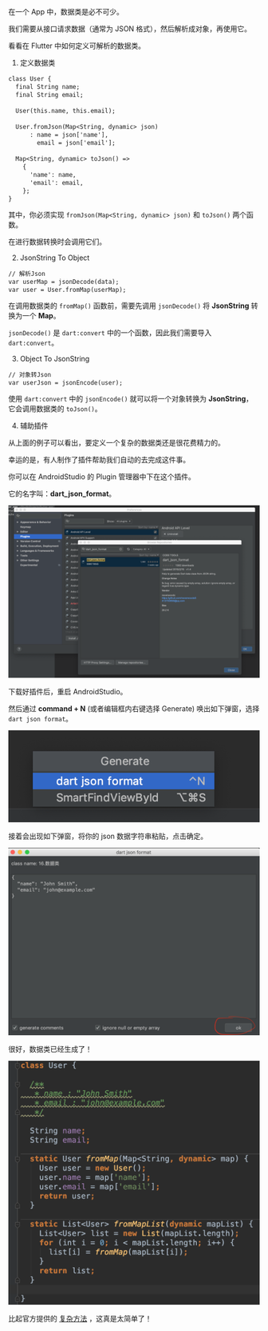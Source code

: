 在一个 App 中，数据类是必不可少。  

我们需要从接口请求数据（通常为 JSON 格式），然后解析成对象，再使用它。  

看看在 Flutter 中如何定义可解析的数据类。  

1. 定义数据类

```
class User {
  final String name;
  final String email;

  User(this.name, this.email);

  User.fromJson(Map<String, dynamic> json)
      : name = json['name'],
        email = json['email'];

  Map<String, dynamic> toJson() =>
    {
      'name': name,
      'email': email,
    };
}
```

其中，你必须实现 `fromJson(Map<String, dynamic> json)` 和 `toJson()` 两个函数。  

在进行数据转换时会调用它们。  

2. JsonString To Object

```
// 解析Json
var userMap = jsonDecode(data);
var user = User.fromMap(userMap);
```

在调用数据类的 `fromMap()` 函数前，需要先调用 `jsonDecode()` 将 **JsonString** 转换为一个 **Map**。  

`jsonDecode()` 是 `dart:convert` 中的一个函数，因此我们需要导入 `dart:convert`。 

3. Object To JsonString

```
// 对象转Json
var userJson = jsonEncode(user);
```

使用 `dart:convert` 中的 `jsonEncode()` 就可以将一个对象转换为 **JsonString**，它会调用数据类的 `toJson()`。 

4. 辅助插件

从上面的例子可以看出，要定义一个复杂的数据类还是很花费精力的。  

幸运的是，有人制作了插件帮助我们自动的去完成这件事。  

你可以在 AndroidStudio 的 Plugin 管理器中下在这个插件。  

它的名字叫：**dart_json_format**。  

![](https://raw.githubusercontent.com/chenBingX/img/master/Flutter/json转换插件.png)  

下载好插件后，重启 AndroidStudio。  

然后通过 **command + N** (或者编辑框内右键选择 Generate) 唤出如下弹窗，选择 `dart json format`。  

![](https://raw.githubusercontent.com/chenBingX/img/master/Flutter/json转换插件1.png)  

接着会出现如下弹窗，将你的 json 数据字符串粘贴，点击确定。  

![](https://raw.githubusercontent.com/chenBingX/img/master/Flutter/json转换插件2.png)  

很好，数据类已经生成了！  

![](https://raw.githubusercontent.com/chenBingX/img/master/Flutter/json转换插件3.png)  


比起官方提供的 [复杂方法](https://flutter.dev/docs/development/data-and-backend/json) ，这真是太简单了！

           